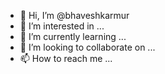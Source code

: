 - 👋 Hi, I’m @bhaveshkarmur
- 👀 I’m interested in ...
- 🌱 I’m currently learning ...
- 💞️ I’m looking to collaborate on ...
- 📫 How to reach me ...

<!---
bhaveshkarmur/bhaveshkarmur is a ✨ special ✨ repository because its `README.md` (this file) appears on your GitHub profile.
You can click the Preview link to take a look at your changes.
--->

